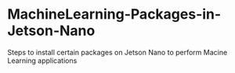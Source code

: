 # MachineLearning-Packages-in-Jetson-Nano
Steps to install certain packages on Jetson Nano to perform Macine Learning applications
